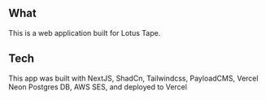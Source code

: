## What

This is a web application built for Lotus Tape.

## Tech

This app was built with NextJS, ShadCn, Tailwindcss, PayloadCMS, Vercel Neon Postgres DB, AWS SES, and deployed to Vercel
